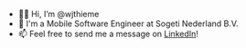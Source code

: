 - 👋🏼 Hi, I’m @wjthieme
- 👀 I'm a Mobile Software Engineer at Sogeti Nederland B.V.
- 📫 Feel free to send me a message on [LinkedIn](https://linkedin.com/in/wjthieme)!

